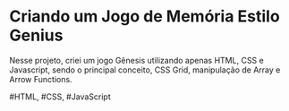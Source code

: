 # Criando um Jogo de Memória Estilo Genius

Nesse projeto, criei um jogo Gênesis utilizando apenas HTML, CSS e Javascript, sendo o principal conceito, CSS Grid, manipulação de Array e Arrow Functions.

#HTML, #CSS, #JavaScript
